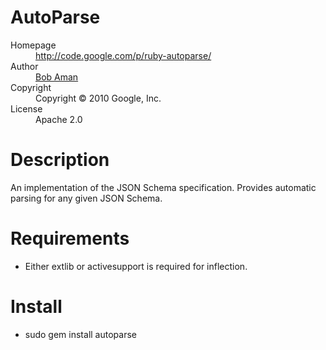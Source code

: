 # AutoParse

<dl>
  <dt>Homepage</dt><dd><a href="http://code.google.com/p/ruby-autoparse/">http://code.google.com/p/ruby-autoparse/</a></dd>
  <dt>Author</dt><dd><a href="mailto:bobaman@google.com">Bob Aman</a></dd>
  <dt>Copyright</dt><dd>Copyright © 2010 Google, Inc.</dd>
  <dt>License</dt><dd>Apache 2.0</dd>
</dl>

# Description

An implementation of the JSON Schema specification. Provides automatic parsing
for any given JSON Schema.

# Requirements

* Either extlib or activesupport is required for inflection.

# Install

* sudo gem install autoparse
